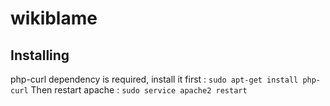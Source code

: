 # wikiblame

## Installing
php-curl dependency is required, install it first : 
`sudo apt-get install php-curl`
Then restart apache :
`sudo service apache2 restart`
